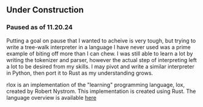 ## Under Construction
### Paused as of 11.20.24
Putting a goal on pause that I wanted to acheive is very tough, but trying to write a tree-walk interpreter in a language I have never used was a prime example of biting off more than I can chew.  I was still able to learn a lot by writing the tokenizer and parser, however the actual step of interpreting left a lot to be desired from my skills. I may pivot and write a similar interpreter in Python, then port it to Rust as my understanding grows.

rlox is an implementation of the "learning" programming language, lox, created by Robert Nystrom.  This implementation is created using Rust.
The language overview is available [here](https://craftinginterpreters.com/the-lox-language.html)

